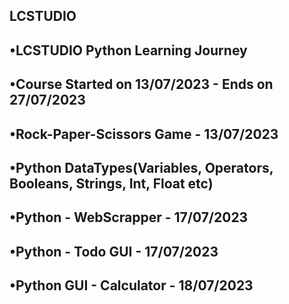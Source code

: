## LCSTUDIO 
## •LCSTUDIO Python Learning Journey
## •Course Started on 13/07/2023 - Ends on 27/07/2023
## •Rock-Paper-Scissors Game - 13/07/2023
## •Python DataTypes(Variables, Operators, Booleans, Strings, Int, Float etc) 
## •Python - WebScrapper - 17/07/2023
## •Python - Todo GUI - 17/07/2023
## •Python GUI - Calculator - 18/07/2023